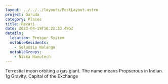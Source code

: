 ```yaml
---
layout: ../../../layouts/PostLayout.astro
project: Garuda
category: Places
title: Revati
date: 2023-04-19T16:22:33.495Z
details:
  location: Prosper System
  notableResidents:
    - Selassie Nalangu
  notableGroups:
    - Niska Nanotech
---
```

T﻿errestial moon orbiting a gas giant. The name means Propserous in Indian. 1g Gravity. Capital of the Exchange